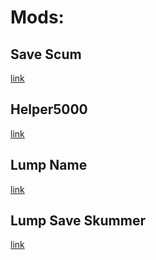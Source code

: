# Mods:
## Save Scum
[link](https://jn8416.github.io/CookieClicker/savescum/main.js)

## Helper5000
[link](https://jn8416.github.io/CookieClicker/helper5000/main.js)

## Lump Name
[link](https://jn8416.github.io/CookieClicker/lumpname/main.js)

## Lump Save Skummer
[link](https://jn8416.github.io/CookieClicker/lumpscummer/main.js)
